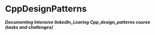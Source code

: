 # CppDesignPatterns

**_Documenting Intensive linkedIn_Learing Cpp_design_patterns course (tasks and challenges)_**
